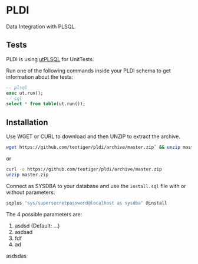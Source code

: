 # PLDI
Data Integration with PLSQL.

## Tests

PLDI is using [utPLSQL](https://github.com/utPLSQL/utPLSQL) for UnitTests.

Run one of the following commands inside your PLDI schema to get information about the tests:

```sql
-- plsql
exec ut.run();
-- sql
select * from table(ut.run());
```



## Installation

Use WGET or CURL to download and then UNZIP to extract the archive.

```bash
wget https://github.com/teotiger/pldi/archive/master.zip` && unzip master.zip
```

or

```bash
curl -o https://github.com/teotiger/pldi/archive/master.zip
unzip master.zip
```

Connect as SYSDBA to your database and use the `install.sql` file with or without parameters:

```bash
sqplus "sys/supersecretpassword@localhost as sysdba" @install
```

The 4 possible parameters are:
1. asdsd (Default: ...)
2. asdsad
3. fdf
4. ad

asdsdas